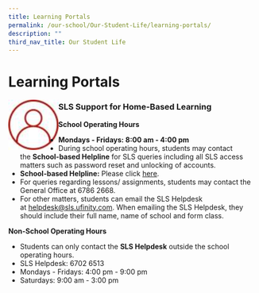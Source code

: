 ```yaml
---
title: Learning Portals
permalink: /our-school/Our-Student-Life/learning-portals/
description: ""
third_nav_title: Our Student Life
---
```

# Learning Portals
<img src="/images/Our%20Student%20Life/tn_icon_login_.jpg"
     style="width:20%;float:left">


### SLS Support for Home-Based Learning

**School Operating Hours**

*   **Mondays - Fridays: 8:00 am - 4:00 pm**
*   During school operating hours, students may contact the **School-based Helpline** for SLS queries including all SLS access matters such as password reset and unlocking of accounts.
*   **School-based Helpline:** Please click [here](https://form.gov.sg/#!/5e3b9317ae17b00011e6b7ff).
*   For queries regarding lessons/ assignments, students may contact the General Office at 6786 2668.
*   For other matters, students can email the SLS Helpdesk at [helpdesk@sls.ufinity.com](mailto:helpdesk@sls.ufinity.com). When emailing the SLS Helpdesk, they should include their full name, name of school and form class.

**Non-School Operating Hours**

*   Students can only contact the **SLS Helpdesk** outside the school operating hours.
*   SLS Helpdesk: 6702 6513
*   Mondays - Fridays: 4:00 pm - 9:00 pm
*   Saturdays: 9:00 am - 3:00 pm
